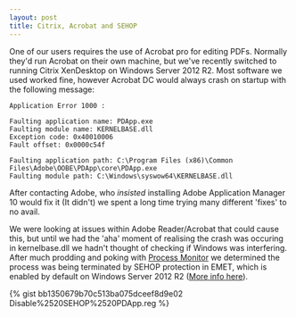 ```yaml
---
layout: post
title: Citrix, Acrobat and SEHOP
---
```


One of our users requires the use of Acrobat pro for editing PDFs. Normally they'd run Acrobat on their own machine, but we've recently switched to running Citrix XenDesktop on Windows Server 2012 R2. Most software we used worked fine, however Acrobat DC would always crash on startup with the following message:

    Application Error 1000 :
 
    Faulting application name: PDApp.exe
    Faulting module name: KERNELBASE.dll
    Exception code: 0x40010006
    Fault offset: 0x0000c54f

    Faulting application path: C:\Program Files (x86)\Common Files\Adobe\OOBE\PDApp\core\PDApp.exe
    Faulting module path: C:\Windows\syswow64\KERNELBASE.dll

After contacting Adobe, who *insisted* installing Adobe Application Manager 10 would fix it (It didn't) we spent a long time trying many different 'fixes' to no avail.

We were looking at issues within Adobe Reader/Acrobat that could cause this, but until we had the 'aha' moment of realising the crash was occuring in kernelbase.dll we hadn't thought of checking if Windows was interfering. After much prodding and poking with [Process Monitor](https://technet.microsoft.com/en-us/sysinternals/processmonitor.aspx) we determined the process was being terminated by SEHOP protection in EMET, which is enabled by default on Windows Server 2012 R2 ([More info here](https://krebsonsecurity.com/2013/06/windows-security-101-emet-4-0/)).

{% gist bb1350679b70c513ba075dceef8d9e02 Disable%2520SEHOP%2520PDApp.reg %}